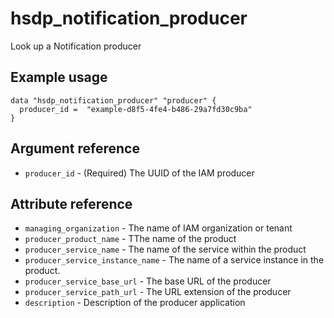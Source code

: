 # hsdp_notification_producer
Look up a Notification producer

## Example usage

```hcl
data "hsdp_notification_producer" "producer" {
  producer_id =  "example-d8f5-4fe4-b486-29a7fd30c9ba"
}
```

## Argument reference
* `producer_id` - (Required) The UUID of the IAM producer

## Attribute reference
* `managing_organization` - The name of IAM organization or tenant
* `producer_product_name` -  TThe name of the product
* `producer_service_name` - The name of the service within the product
* `producer_service_instance_name` - The name of a service instance in the product. 
* `producer_service_base_url` - The base URL of the producer
* `producer_service_path_url` - The URL extension of the producer
* `description` - Description of the producer application
